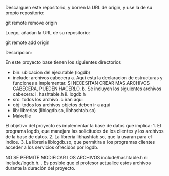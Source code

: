 Descarguen este repositorio, y borren la URL de origin, y use la de su propio repositorio:

git remote remove origin

Luego, añadan la URL de su repositorio:

git remote add origin <URL de su repo>

Descripcion:

En este proyecto base tienen los siguientes directorios

- bin: ubicacion del ejecutable (logdb)
- include: archivos cabecera
    a. Aqui esta la declaracion de estructuras y funciones a implementar.
       SI NECESITAN CREAR MAS ARCHIVOS CABECERA, PUEDEN HACERLO.
    b. Se incluyen los siguientes archivos cabecera:
	 i. hashtable.h
	ii. logdb.h
- src: todos los archivo .c iran aqui
- obj: todos los archivos objetos deben ir a aqui
- lib: librerias (liblogdb.so, libhashtab.so)
- Makefile

El objetivo del proyecto es implementar la base de datos que implica:
	1. El programa logdb, que manejara las solicitudes de los clientes y los archivos de la base de datos.
	2. La libreria libhashtab.so, que la usaran para el indice.
	3. La libreria liblogdb.so, que permitira a los programas clientes acceder a los servicios ofrecidos por logdb.

NO SE PERMITE MODIFICAR LOS ARCHIVOS include/hashtable.h ni include/logdb.h. . Es posible que el profesor actualice estos archivos durante la duración del proyecto.
